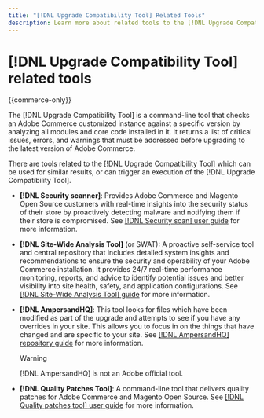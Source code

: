 ```yaml
---
title: "[!DNL Upgrade Compatibility Tool] Related Tools"
description: Learn more about related tools to the [!DNL Upgrade Compatibility Tool] on your Adobe Commerce project.
---
```


# [!DNL Upgrade Compatibility Tool] related tools

{{commerce-only}}

The [!DNL Upgrade Compatibility Tool] is a command-line tool that checks an Adobe Commerce customized instance against a specific version by analyzing all modules and core code installed in it. It returns a list of critical issues, errors, and warnings that must be addressed before upgrading to the latest version of Adobe Commerce.

There are tools related to the [!DNL Upgrade Compatibility Tool] which can be used for similar results, or can trigger an execution of the [!DNL Upgrade Compatibility Tool]. 

- **[!DNL Security scanner]**: Provides Adobe Commerce and Magento Open Source customers with real-time insights into the security status of their store by proactively detecting malware and notifying them if their store is compromised. See [[!DNL Security scan] user guide](https://docs.magento.com/user-guide/magento/security-scan.html) for more information.

- **[!DNL Site-Wide Analysis Tool]** (or SWAT): A proactive self-service tool and central repository that includes detailed system insights and recommendations to ensure the security and operability of your Adobe Commerce installation. It provides 24/7 real-time performance monitoring, reports, and advice to identify potential issues and better visibility into site health, safety, and application configurations. See [[!DNL Site-Wide Analysis Tool] guide](https://experienceleague.adobe.com/docs/commerce-operations/tools/site-wide-analysis-tool/intro.html?lang=en) for more information.

- **[!DNL AmpersandHQ]**: This tool looks for files which have been modified as part of the upgrade and attempts to see if you have any overrides in your site. This allows you to focus in on the things that have changed and are specific to your site. See [[!DNL AmpersandHQ] repository guide](https://github.com/AmpersandHQ) for more information.

   >[!WARNING]
   >
   >[!DNL AmpersandHQ] is not an Adobe official tool.

- **[!DNL Quality Patches Tool]**: A command-line tool that delivers quality patches for Adobe Commerce and Magento Open Source. See [[!DNL Quality patches tool] user guide](https://devdocs.magento.com/quality-patches/tool.html) for more information.
